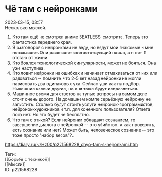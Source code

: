Чё там с нейронками
====================

   
 2023-03-15, 03:57   
   Несколько мыслей.   
   
 1. Кто там ещё не смотрел аниме BEATLESS, смотрите. Теперь это фантастика переднего края.   
 2. Я разговоров с нейронками не веду, но ведут мои знакомые и мне показывают. Они развивают соответствующий навык, а я нет. Я отстаю от жизни.   
 3. Кто боялся технологической сингулярности, может не бояться. Она уже наступила.   
 4. Кто ловит нейронки на ошибках и начинает отмахиваться от них или радоваться -- помните, что 2-5 лет назад нейронки не могли нарисовать два одинаковых уха. Сейчас уши как на подбор. Нынешние косяки другие, но они тоже будут исправляться.   
 5. Машинное время для ответов на тупые вопросы на самом деле стоит очень дорого. На домашнем компе серьёзную нейронку не запустить. Сколько будут стоить услуги нейронок-программистов, нейронок-художников и т.п. для конечного пользователя? Ответа пока нет. Но это будет не бесплатно.   
 6. Что там с этикой? Если нейронки обладают сознанием, то завершение диалога с нейронкой -- это убийство. А как проверить, есть сознание или нет? Может быть, человеческое сознание -- это тоже просто "набор весов"?..   
     
 <https://diary.ru/~zHz00/p221568228_chyo-tam-s-nejronkami.htm>   
   
 Теги:   
 [[Борьба с техникой]]   
 [[Мысли]]   
 ID: p221568228